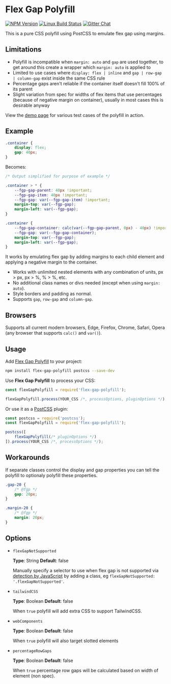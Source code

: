 # Flex Gap Polyfill

[![NPM Version][npm-img]][npm-url]
[![Linux Build Status][cli-img]][cli-url]
[![Gitter Chat][git-img]][git-url]


This is a pure CSS polyfill using PostCSS to emulate flex gap using margins.

## Limitations

- Polyfill is incompatible when `margin: auto` and `gap` are used together, to get around this create a wrapper which `margin: auto` is applied to
- Limited to use cases where `display: flex | inline` and `gap | row-gap | column-gap` exist inside the same CSS rule
- Percentage gaps aren't reliable if the container itself doesn't fill 100% of its parent
- Slight variation from spec for widths of flex items that use percentages (because of negative margin on container), usually in most cases this is desirable anyway

View the [demo page](https://limitlessloop.github.io/flex-gap-polyfill/) for various test cases of the polyfill in action.

## Example

```css
.container {
    display: flex;
    gap: 40px;
}

```

Becomes:

```css
/* Output simplified for purpose of example */

.container > * {
    --fgp-gap-parent: 40px !important;
    --fgp-gap-item: 40px !important;
    --fgp-gap: var(--fgp-gap-item) !important;
    margin-top: var(--fgp-gap);
    margin-left: var(--fgp-gap);
}

.container {
    --fgp-gap-container: calc(var(--fgp-gap-parent, 0px) - 40px) !important;
    --fgp-gap: var(--fgp-gap-container);
    margin-top: var(--fgp-gap);
    margin-left: var(--fgp-gap);
}
```

It works by emulating flex gap by adding margins to each child element and applying a negative margin to the container.

- Works with unlimited nested elements with any combination of units, px > px, px > %, % > %, etc.
- No additional class names or divs needed (except when using `margin: auto`).
- Style borders and padding as normal.
- Supports `gap`, `row-gap` and `column-gap`.

## Browsers

Supports all current modern browsers, Edge, Firefox, Chrome, Safari, Opera (any browser that supports `calc()` and `var()`).

## Usage

Add [Flex Gap Polyfill] to your project:

```bash
npm install flex-gap-polyfill postcss --save-dev
```

Use **Flex Gap Polyfill** to process your CSS:

```js
const flexGapPolyfill = require('flex-gap-polyfill');

flexGapPolyfill.process(YOUR_CSS /*, processOptions, pluginOptions */);
```

Or use it as a [PostCSS] plugin:

```js
const postcss = require('postcss');
const flexGapPolyfill = require('flex-gap-polyfill');

postcss([
    flexGapPolyfill(/* pluginOptions */)
]).process(YOUR_CSS /*, processOptions */);
```

[npm-url]: https://www.npmjs.com/package/flex-gap-polyfill
[npm-img]: https://img.shields.io/npm/v/flex-gap-polyfill.svg
[cli-url]: https://travis-ci.org/limitlessloop/flex-gap-polyfill
[cli-img]: https://img.shields.io/travis/limitlessloop/flex-gap-polyfill.svg
[git-url]: https://gitter.im/postcss/postcss
[git-img]: https://img.shields.io/badge/chat-gitter-blue.svg

[PostCSS]: https://github.com/postcss/postcss
[Flex Gap Polyfill]: https://github.com/limitlessloop/flex-gap-polyfill

## Workarounds

If separate classes control the display and gap properties you can tell the polyfill to optionaly polyfill these properties.

```css
.gap-20 {
    /* @fgp */
    gap: 20px;
}
```

```css
.margin-20 {
    /* @fgp */
    margin: 20px;
}
```

## Options

- `flexGapNotSupported`

    __Type__: String __Default__: false

    Manually specify a selector to use when flex gap is not supported via [detection by JavaScript](https://github.com/Modernizr/Modernizr/blob/master/feature-detects/css/flexgap.js) by adding a class, eg `flexGapNotSupported: '.flexGapNotSupported'`.

- `tailwindCSS`

    __Type__: Boolean __Default__: false

    When `true` polyfill will add extra CSS to support TailwindCSS.

- `webComponents`

    __Type__: Boolean __Default__: false

    When `true` polyfill will also target slotted elements

- `percentageRowGaps`

    __Type__: Boolean __Default__: false

    When `true` percentage row gaps will be calculated based on width of element (non spec).
